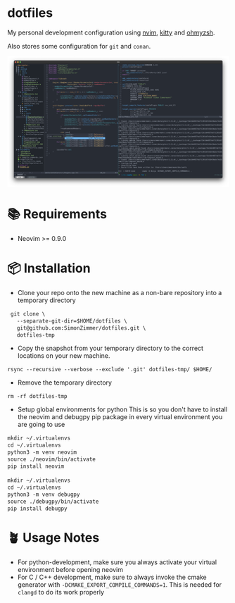 # dotfiles

My personal development configuration using [nvim](https://github.com/neovim/neovim), [kitty](https://github.com/kovidgoyal/kitty) and [ohmyzsh](https://github.com/ohmyzsh/ohmyzsh/).

Also stores some configuration for `git` and `conan`.

![demo](https://github.com/SimonZimmer/dotfiles/blob/master/.config/demo.png)

# 📚 Requirements
* Neovim >= 0.9.0

# 📦 Installation
* Clone your repo onto the new machine as a non-bare repository into a temporary directory
```
 git clone \
   --separate-git-dir=$HOME/dotfiles \
   git@github.com:SimonZimmer/dotfiles.git \
   dotfiles-tmp
```

* Copy the snapshot from your temporary directory to the correct locations on your new machine.
```
rsync --recursive --verbose --exclude '.git' dotfiles-tmp/ $HOME/
```

* Remove the temporary directory
```
rm -rf dotfiles-tmp
```

* Setup global environments for python
This is so you don't have to install the neovim and debugpy pip package in every virtual environment you are going to use
```
mkdir ~/.virtualenvs
cd ~/.virtualenvs
python3 -m venv neovim
source ./neovim/bin/activate
pip install neovim

mkdir ~/.virtualenvs
cd ~/.virtualenvs
python3 -m venv debugpy
source ./debugpy/bin/activate
pip install debugpy
```

# 🪴 Usage Notes
* For python-development, make sure you always activate your virtual environment before opening neovim
* For C / C++ development, make sure to always invoke the cmake generator with `-DCMAKE_EXPORT_COMPILE_COMMANDS=1`.
This is needed for `clangd` to do its work properly
